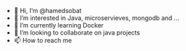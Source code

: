 - 👋 Hi, I’m @hamedsobat
- 👀 I’m interested in Java, microservieves, mongodb and ...
- 🌱 I’m currently learning Docker
- 💞️ I’m looking to collaborate on java projects
- 📫 How to reach me 

<!---
hamedsobat/hamedsobat is a ✨ special ✨ repository because its `README.md` (this file) appears on your GitHub profile.
You can click the Preview link to take a look at your changes.
--->

